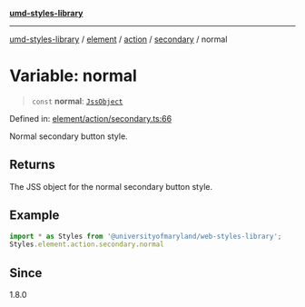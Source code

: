 [**umd-styles-library**](../../../../../../README.md)

***

[umd-styles-library](../../../../../../modules.md) / [element](../../../../../README.md) / [action](../../../README.md) / [secondary](../README.md) / normal

# Variable: normal

> `const` **normal**: [`JssObject`](../../../../../../utilities/namespaces/transform/type-aliases/JssObject.md)

Defined in: [element/action/secondary.ts:66](https://github.com/UMD-Digital/design-system/blob/ada30a44686a89a90941bbd44a6f156101fc9b44/packages/styles/source/element/action/secondary.ts#L66)

Normal secondary button style.

## Returns

The JSS object for the normal secondary button style.

## Example

```typescript
import * as Styles from '@universityofmaryland/web-styles-library';
Styles.element.action.secondary.normal
```

## Since

1.8.0
